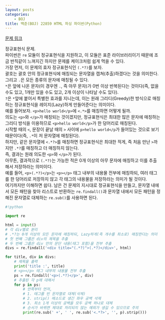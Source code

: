 ```yaml
---
layout: posts
categories:
    - BOJ
title: 백준(BOJ) 22859 HTML 파싱 파이썬(Python)
---
```


[문제 링크](https://www.acmicpc.net/problem/22859)

정규표현식 문제.  
파이썬은 `re` 모듈이 정규표현식을 지원하고, 이 모듈은 표준 라이브러리이기 때문에 조금 반칙같이 느껴지긴 하지만 문제를 케이크처럼 쉽게 먹을 수 있다.  
가장 먼저, 이 문제의 효자 정규표현식인 `(.*?)`를 보자.  
괄호는 괄호 안의 정규표현식에 매칭되는 문자열을 캡쳐(추출)하겠다는 것을 의미한다.  
그리고 `.`은 모든 종류의 문자에 매칭될 수 있다.  
`*`은 앞에 나온 문자(이 경우엔 `.`, 즉 아무 문자)가 0번 이상 반복된다는 것이다(즉, 없을 수도 있고, 1개만 있을 수도 있고, 2개 이상이 나타날 수도 있다).  
`?`은 `*`앞에 붙어서 특별한 효과를 지니는데, 이는 원래 그리디(Greedy)한 방식으로 매칭하는 정규표현식을 레이지(Lazy)하게 만들어준다는 의미이다.  
예를 들어보자. `<p>hello world</p>`에 `<.*>`를 매칭하면 어떻게 될까.  
의도는 `<p>`와 `</p>`가 매칭되는 것이겠지만, 정규표현식은 최대한 많은 문자에 매칭하는 그리디 방식을 이용하므로 `<p>hello world</p>`가 한 덩어리로 매칭된다.  
시작할 때의 `<`, 문장이 끝날 때의 `>` 사이에 `p>hello world</p`가 들어있는 것으로 보기 때문이다(즉, `.*`이 저 문자열에 매칭된다).  
하지만, 같은 문자열에 `<.*?>`를 매칭하면 정규표현식은 최대한 적게, 즉 처음 만난 `>`까지만 `.*?`를 매칭하고 더 매칭하지 않는다.  
즉, 결과는 원래 의도한 `<p>`와 `</p>`가 된다.  
아무튼, 결과적으로 `(.*?)`는 가능한 적은 0개 이상의 아무 문자에 매칭하고 이를 추출해서 저장하라는 의미이다.  
예를 들어, `<p>(.*?)</p>`는 `<p></p>` 태그 내부의 내용물 전부에 매칭하되, 여러 태그를 한 덩어리로 저장하지 않고 각 태그의 내용물을 저장하라는 의미가 될 것이다.  
여기까지만 이해하면 쉽다. 남은 건 문제의 지시대로 정규표현식을 만들고, 문자열 내에서 모든 패턴을 찾아 리스트로 반환하는 `re.findall()`과 문자열 내에서 모든 패턴을 정해진 문자열로 대체하는 `re.sub()`를 사용하면 된다.  


```python
#!python

import re

html = input()
# 각 div별로 분리
# .*?는 0개 이상의 모든 문자에 매칭하되, Lazy하게(즉 개수를 최소로) 매칭한다는 의미
# 첫 번째 그룹은 div의 제목을 추출
# 두 번째 그룹은 div 안의 문단 내용(태그 포함)을 전부 추출
divs = re.findall('<div title="(.*?)">(.*?)</div>', html)

for title, div in divs:
    # 제목을 출력
    print('title :', title)
    # <p></p> 태그 내부의 내용물 전부 추출
    ps = re.findall('<p>(.*?)</p>', div)
    # 추출된 각 p에 대해서
    for p in ps:
        # 안쪽부터 먼저,
        # 1. 태그를 빈 문자열로 대체(삭제)
        # 2. strip() 메소드로 생긴 좌우 공백 삭제
        # 3. 최소 1개 이상의 공백을 모두 공백 하나로 대체
        # 순서가 바뀌면 제대로 처리되지 않는 예외가 생길 수 있으므로 주의
        print(re.sub(' +', ' ', re.sub('<.*?>', '', p).strip()))

```
